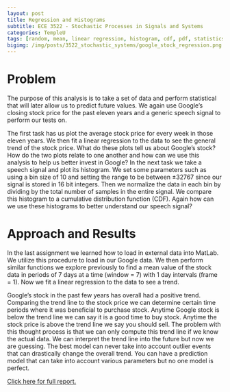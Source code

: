 ```yaml
---
layout: post
title: Regression and Histograms
subtitle: ECE 3522 - Stochastic Processes in Signals and Systems
categories: TempleU
tags: [random, mean, linear regression, histogram, cdf, pdf, statistics, speech, software, matlab, programming]
bigimg: /img/posts/3522_stochastic_systems/google_stock_regression.png
---
```


# Problem
The purpose of this analysis is to take a set of data and perform
statistical that will later allow us to predict future values. We again use
Google’s closing stock price for the past eleven years and a generic speech
signal to perform our tests on.

The first task has us plot the average stock price for every week in those
eleven years. We then fit a linear regression to the data to see the
general trend of the stock price. What do these plots tell us about
Google’s stock? How do the two plots relate to one another and how can we
use this analysis to help us better invest in Google? In the next task we
take a speech signal and plot its histogram. We set some parameters such
as using a bin size of 10 and setting the range to be between ±32767
since our signal is stored in 16 bit integers. Then we normalize the data
in each bin by dividing by the total number of samples in the entire
signal. We compare this histogram to a cumulative distribution function
(CDF). Again how can we use these histograms to better understand our
speech signal?

# Approach and Results
In the last assignment we learned how to load in external data into MatLab.
We utilize this procedure to load in our Google data. We then perform
similar functions we explore previously to find a mean value of the stock
data in periods of 7 days at a time (window = 7) with 1 day intervals
(frame = 1). Now we fit a linear regression to the data to see a trend.

Google’s stock in the past few years has overall had a positive trend.
Comparing the trend line to the stock price we can determine certain time
periods where it was beneficial to purchase stock. Anytime Google stock is 
below the trend line we can say it is a good time to buy stock. Anytime the
stock price is above the trend line we say you should sell. The problem
with this thought process is that we can only compute this trend line if
we know the actual data. We can interpret the trend line into the future
but now we are guessing. The best model can never take into account outlier
events that can drastically change the overall trend. You can have a
prediction model that can take into account various parameters but no one
model is perfect.


[Click here for full report.](
http://files.tdevin.com/blog/20150126_trejo_devin_ca2.pdf)
